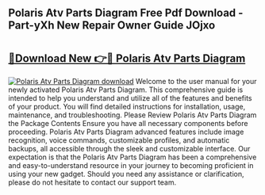 ## Polaris Atv Parts Diagram Free Pdf Download - Part-yXh New Repair Owner Guide JOjxo

# <h2><a href="http://dfkyop0.blite.top/?on=Polaris+Atv+Parts+Diagram">🔗Download New 👉🔴 Polaris Atv Parts Diagram</a></h2>

[![Polaris Atv Parts Diagram download](https://i.imgur.com/lujVjoI.png)](http://dfkyop0.blite.top/?on=Polaris+Atv+Parts+Diagram)
Welcome to the user manual for your newly activated Polaris Atv Parts Diagram. This comprehensive guide is intended to help you understand and utilize all of the features and benefits of your product. You will find detailed instructions for installation, usage, maintenance, and troubleshooting. Please Review Polaris Atv Parts Diagram the Package Contents Ensure you have all necessary components before proceeding. Polaris Atv Parts Diagram advanced features include image recognition, voice commands, customizable profiles, and automatic backups, all accessible through the sleek and customizable interface. Our expectation is that the Polaris Atv Parts Diagram has been a comprehensive and easy-to-understand resource in your journey to becoming proficient in using your new gadget. Should you need any assistance or clarification, please do not hesitate to contact our support team.
